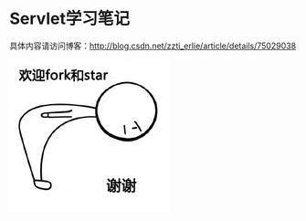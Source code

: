 # Servlet学习笔记

具体内容请访问博客：http://blog.csdn.net/zzti_erlie/article/details/75029038

![欢迎fork和star](https://github.com/erlieStar/image/blob/master/%E6%AC%A2%E8%BF%8Efork%E5%92%8Cstar.jpg)